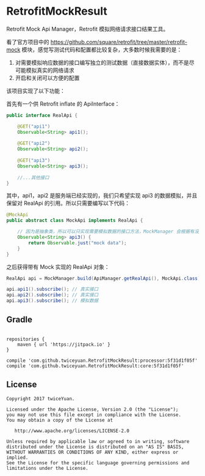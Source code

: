 # RetrofitMockResult

Retrofit Mock Api Manager，Retrofit 模拟网络请求接口结果工具。

看了官方项目中的 https://github.com/square/retrofit/tree/master/retrofit-mock 模块，感觉写测试代码和配置都比较复杂，大多数时候我需要的是：

1. 对需要模拟响应数据的接口编写独立的测试数据（直接数据实体），而不是尽可能模拟真实的网络请求
2. 开启和关闭可以方便的配置

该项目实现了以下功能：

首先有一个供 Retrofit inflate 的 ApiInterface：

```java
public interface RealApi {

    @GET("api1")
    Observable<String> api1();
    
    @GET("api2")
    Observable<String> api2();
    
    @GET("api3")
    Observable<String> api3();
    
    //...其他接口
}
```

其中，api1，api2 是服务端已经实现的，我们只希望实现 api3 的数据模拟，并且保留对 RealApi 的引用。所以只需要编写以下代码：

```java
@MockApi
public abstract class MockApi implements RealApi {

    // 因为是抽象类，所以可以只实现需要模拟数据的接口方法，MockManager 会根据有没有定义模拟接口来判断是否使用模拟数据
    Observable<String> api3() {
        return Observable.just("mock data");
    }
}
```

之后获得带有 Mock 实现的 RealApi 对象：

```java
RealApi api = MockManager.build(ApiManager.getRealApi(), MockApi.class);

api.api1().subscribe(); // 真实接口
api.api2().subscribe(); // 真实接口
api.api3().subscribe(); // 模拟数据
```

## Gradle

```

repositories {
    maven { url 'https://jitpack.io' }
}

compile 'com.github.twiceyuan.RetrofitMockResult:processor:5f31d1f05f'
compile 'com.github.twiceyuan.RetrofitMockResult:core:5f31d1f05f'
```

## License

```
Copyright 2017 twiceYuan.

Licensed under the Apache License, Version 2.0 (the "License");
you may not use this file except in compliance with the License.
You may obtain a copy of the License at

   http://www.apache.org/licenses/LICENSE-2.0

Unless required by applicable law or agreed to in writing, software
distributed under the License is distributed on an "AS IS" BASIS,
WITHOUT WARRANTIES OR CONDITIONS OF ANY KIND, either express or implied.
See the License for the specific language governing permissions and
limitations under the License.
```
